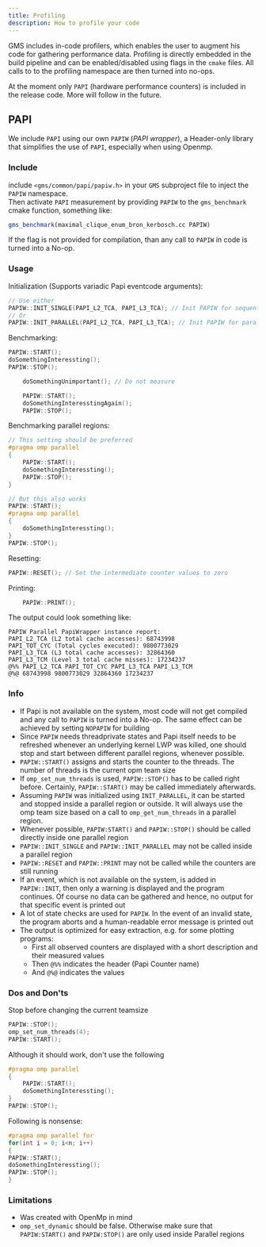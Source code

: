 ```yaml
---
title: Profiling
description: How to profile your code
---
```


GMS includes in-code profilers, which enables the user to augment his code for gathering performance data. Profiling is directly embedded in the build pipeline and can be enabled/disabled using flags in the `cmake` files. All calls to to the profiling namespace are then turned into no-ops.

At the moment only `PAPI` (hardware performance counters) is included in the release code. More will follow in the future.

## PAPI

We include `PAPI` using our own `PAPIW` (_PAPI wrapper_), a Header-only library that simplifies the use of `PAPI`, especially when using Openmp.

### Include

include `<gms/common/papi/papiw.h>` in your `GMS` subproject file to inject the `PAPIW` namespace.  
Then activate `PAPI` measurement by providing `PAPIW` to the `gms_benchmark` cmake function, something like:

```cmake
gms_benchmark(maximal_clique_enum_bron_kerbosch.cc PAPIW)
```

If the flag is not provided for compilation, than any call to `PAPIW` in code is turned into a No-op.

### Usage

Initialization (Supports variadic Papi eventcode arguments):

```cpp
// Use either
PAPIW::INIT_SINGLE(PAPI_L2_TCA, PAPI_L3_TCA); // Init PAPIW for sequential use only
// Or
PAPIW::INIT_PARALLEL(PAPI_L2_TCA, PAPI_L3_TCA); // Init PAPIW for parallel use
```

Benchmarking:

```cpp
PAPIW::START();
doSomethingInteressting();
PAPIW::STOP();

    doSomethingUnimportant(); // Do not measure

    PAPIW::START();
    doSomethingInteresstingAgain();
    PAPIW::STOP();

```

Benchmarking parallel regions:

```cpp
// This setting should be preferred
#pragma omp parallel
{
    PAPIW::START();
    doSomethingInteressting();
    PAPIW::STOP();
}

// But this also works
PAPIW::START();
#pragma omp parallel
{
    doSomethingInteressting();
}
PAPIW::STOP();
```

Resetting:

```cpp
PAPIW::RESET(); // Set the intermediate counter values to zero

```

Printing:

```cpp
    PAPIW::PRINT();
```

The output could look something like:

```
PAPIW Parallel PapiWrapper instance report:
PAPI_L2_TCA (L2 total cache accesses): 68743998
PAPI_TOT_CYC (Total cycles executed): 9800773029
PAPI_L3_TCA (L3 total cache accesses): 32864360
PAPI_L3_TCM (Level 3 total cache misses): 17234237
@%% PAPI_L2_TCA PAPI_TOT_CYC PAPI_L3_TCA PAPI_L3_TCM
@%@ 68743998 9800773029 32864360 17234237
```

### Info

- If Papi is not available on the system, most code will not get compiled and any call to `PAPIW` is turned into a No-op. The same effect can be achieved by setting `NOPAPIW` for building
- Since `PAPIW` needs threadprivate states and Papi itself needs to be refreshed whenever an underlying kernel LWP was killed, one should stop and start between different parallel regions, whenever possible.
- `PAPIW::START()` assigns and starts the counter to the threads. The number of threads is the current opm team size
- If `omp_set_num_threads` is used, `PAPIW::STOP()` has to be called right before. Certainly, `PAPIW::START()` may be called immediately afterwards.
- Assuming `PAPIW` was initialized using `INIT_PARALLEL`, it can be started and stopped inside a parallel region or outside. It will always use the omp team size based on a call to `omp_get_num_threads` in a parallel region.
- Whenever possible, `PAPIW:START()` and `PAPIW::STOP()` should be called directly inside one parallel region
- `PAPIW::INIT_SINGLE` and `PAPIW::INIT_PARALLEL` may not be called inside a parallel region
- `PAPIW::RESET` and `PAPIW::PRINT` may not be called while the counters are still running
- If an event, which is not available on the system, is added in `PAPIW::INIT`, then only a warning is displayed and the program continues. Of course no data can be gathered and hence, no output for that specific event is printed out
- A lot of state checks are used for `PAPIW`. In the event of an invalid state, the program aborts and a human-readable error message is printed out
- The output is optimized for easy extraction, e.g. for some plotting programs:
  - First all observed counters are displayed with a short description and their measured values
  - Then `@%%` indicates the header (Papi Counter name)
  - And `@%@` indicates the values

### Dos and Don'ts

Stop before changing the current teamsize

```cpp
PAPIW::STOP();
omp_set_num_threads(4);
PAPIW::START();

```

Although it should work, don't use the following

```cpp
#pragma omp parallel
{
    PAPIW::START();
    doSomethingInteressting();
}
PAPIW::STOP();
```

Following is nonsense:

```cpp
#pragma omp parallel for
for(int i = 0; i<n; i++)
{
PAPIW::START();
doSomethingInteressting();
PAPIW::STOP();
}

```

### Limitations

- Was created with OpenMp in mind
- `omp_set_dynamic` should be false. Otherwise make sure that `PAPIW:START()` and `PAPIW:STOP()` are only used inside Parallel regions
